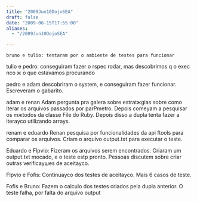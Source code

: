 ```yaml
---
title: "2009Jun10DojoSEA"
draft: false
date: "2009-06-15T17:55:00"
aliases:
  - "/2009Jun10DojoSEA"

---
```

    bruno e tulio: tentaram por o ambiente de testes para funcionar

tulio e pedro: conseguiram fazer o rspec rodar, mas descobrimos q o exec
nсo ж o que estavamos procurando

pedro e adam descobriram o system, e conseguiram fazer funcionar.
Escreveram o gabarito.

adam e renan Adam pergunta pra galera sobre estratжgias sobre como
iterar os arquivos passados por parРmetro. Depois comeуam a pesquisar os
mжtodos da classe File do Ruby. Depois disso a dupla tenta fazer a
iteraусo utilizando arrays.

renam e eduardo Renan pesquisa por funcionalidades da api ftools para
comparar os arquivos. Criam o arquivo output.txt para executar o teste.

Eduardo e Flрvio: Fizeram os arquivos serem encontrados. Criaram um
output.txt mocado, e o teste estр pronto. Pessoas discutem sobre criar
outras verificaушes de aceitaусo.

Flрvio e Fofis: Continuaусo dos testes de aceitaусo. Mais 6 casos de
teste.

Fofis e Bruno: Fazem o calculo dos testes criados pela dupla anterior. O
teste falha, por falta do arquivo output


